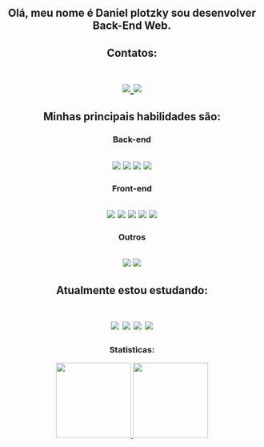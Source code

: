 
<div align="center">
<h2> Olá, meu nome é Daniel plotzky sou desenvolver Back-End Web. </>

## Contatos:
<h1>
   <a decoration="none" href="mailto:dev.plotzky@gmail.com">
      <img src="https://img.shields.io/badge/Gmail-D14836?style=for-the-badge&logo=gmail&logoColor=white" />
   </a>
      
   <a href="https://www.linkedin.com/in/dev-daniel-plotzky">
      <img src="https://img.shields.io/badge/LinkedIn-0077B5?style=for-the-badge&logo=linkedin&logoColor=white" />
   </a>
</h1>



## Minhas principais habilidades são:

### Back-end
<h2>  
   <img src="https://img.shields.io/badge/Python-FFD43B?style=for-the-badge&logo=python&logoColor=blue" />
   <img src="https://img.shields.io/badge/Flask-000000?style=for-the-badge&logo=flask&logoColor=white" />
   <img src="https://img.shields.io/badge/Django-092E20?style=for-the-badge&logo=django&logoColor=green" />
   <img src="https://img.shields.io/badge/PostgreSQL-316192?style=for-the-badge&logo=postgresql&logoColor=white" />
</h2>

### Front-end
<h2>
   <img src="https://img.shields.io/badge/HTML5-E34F26?style=for-the-badge&logo=html5&logoColor=white" />
   <img src="https://img.shields.io/badge/CSS3-1572B6?style=for-the-badge&logo=css3&logoColor=white" />
   <img src="https://img.shields.io/badge/JavaScript-323330?style=for-the-badge&logo=javascript&logoColor=F7DF1E" />
   <img src="https://img.shields.io/badge/React-20232A?style=for-the-badge&logo=react&logoColor=61DAFB" />
   <img src="https://img.shields.io/badge/vite-%23646CFF.svg?style=for-the-badge&logo=vite&logoColor=white" />
</h2>

### Outros
 <h2>
   <img src="https://img.shields.io/badge/Linux-FCC624?style=for-the-badge&logo=linux&logoColor=black" />
   <img src="https://img.shields.io/badge/Docker-2CA5E0?style=for-the-badge&logo=docker&logoColor=white" />
</h2>

## Atualmente estou estudando:

<h1>
   <img src="https://img.shields.io/badge/Amazon_AWS-FF9900?style=for-the-badge&logo=amazonaws&logoColor=white" />
   <img src="https://img.shields.io/badge/django%20rest-ff1709?style=for-the-badge&logo=django&logoColor=white" />
   <img src="https://img.shields.io/badge/node.js-6DA55F?style=for-the-badge&logo=node.js&logoColor=white" />
   <img src="https://img.shields.io/badge/react_native-%2320232a.svg?style=for-the-badge&logo=react&logoColor=%2361DAFB" />
</h1>

   <div>
     <h3> Statisticas: </h3>
     <a href="https://github.com/plotzZzky">
     <img height="150em" src="https://github-readme-stats.vercel.app/api/top-langs/?username=plotzZzky&layout=compact&langs_count=7&theme=dracula"/>
     <img height="150em" src="https://github-readme-stats.vercel.app/api?username=plotzZzky&show_icons=true&theme=dracula&include_all_commits=true&count_private=true"/>
   </div>
   
</div>
